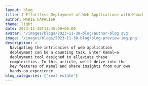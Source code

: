 ```yaml
---
layout: blog
title: 3 Effortless Deployment of Web Applications with Kamal
author: MARIE CAPHLISH
theme: light
date: 2023-11-30T12:45:00+00:00
avatar: '/images/blogs/2023-11-30-blog/author-blog.svg'
image: '/images/blogs/2023-11-30-blog/blog-preview-img.png'
description: >
  Navigating the intricacies of web application
  deployment can be a daunting task. Enter Kamal—a
  deployment tool designed to alleviate these
  complexities. In this article, we'll delve into the
  key features of Kamal and share insights from our own
  hands-on experience.
blog_categories: ['real estate']
---
```

